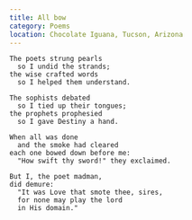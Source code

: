 ```yaml
---
title: All bow
category: Poems
location: Chocolate Iguana, Tucson, Arizona
---
```


    The poets strung pearls
      so I undid the strands;
    the wise crafted words
      so I helped them understand.

    The sophists debated
      so I tied up their tongues;
    the prophets prophesied
      so I gave Destiny a hand.

    When all was done
      and the smoke had cleared
    each one bowed down before me:
      "How swift thy sword!" they exclaimed.

    But I, the poet madman,
    did demure:
      "It was Love that smote thee, sires,
      for none may play the lord
      in His domain."


